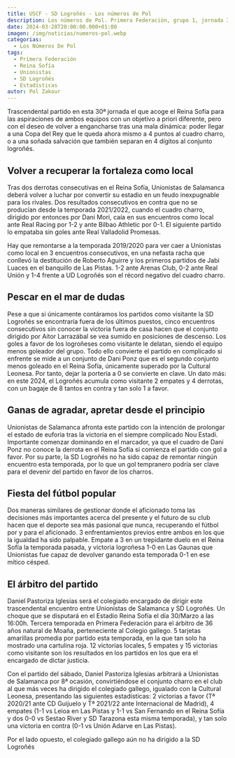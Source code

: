 ```yaml
---
title: USCF - SD Logroñés - Los números de Pol
description: Los números de Pol. Primera Federación, grupo 1, jornada 30.
date: 2024-03-28T20:00:00.000+01:00
imagen: /img/noticias/numeros-pol.webp
categorias:
  - Los Números De Pol
tags:
  - Primera Federación
  - Reina Sofía
  - Unionistas
  - SD Logroñés
  - Estadísticas
autor: Pol Zakour
---
```


Trascendental partido en esta 30ª jornada el que acoge el Reina Sofía para las aspiraciones de ambos equipos con un objetivo a priori diferente, pero con el deseo de volver a engancharse tras una mala dinámica: poder llegar a una Copa del Rey que le queda ahora mismo a 4 puntos al cuadro charro, o a una soñada salvación que también separan en 4 dígitos  al conjunto logroñés.

## Volver a recuperar la fortaleza como local

Tras dos derrotas consecutivas en el Reina Sofía, Unionistas de Salamanca deberá volver a luchar por convertir su estadio en un feudo inexpugnable para los rivales. Dos resultados consecutivos en contra que no se producían desde la temporada 2021/2022, cuando el cuadro charro, dirigido por entonces por Dani Mori, caía en sus encuentros como local ante Real Racing por 1-2 y ante Bilbao Athletic por 0-1. El siguiente partido lo empataba sin goles ante Real Valladolid Promesas.

Hay que remontarse a la temporada 2019/2020 para ver caer a Unionistas como local en 3 encuentros consecutivos, en una nefasta racha que conllevó la destitución de Roberto Aguirre y los primeros partidos de Jabi Luaces en el banquillo de Las Pistas. 1-2 ante Arenas Club, 0-2 ante Real Unión y 1-4 frente a UD Logroñés son el récord negativo del cuadro charro.

## Pescar en el mar de dudas

Pese a que si únicamente contáramos los partidos como visitante la SD Logroñés se encontraría fuera de los últimos puestos, cinco encuentros consecutivos sin conocer la victoria fuera de casa hacen que el conjunto dirigido por Aitor Larrazábal se vea sumido en posiciones de descenso. Los goles a favor de los logroñeses como visitante le delatan, siendo el equipo menos goleador del grupo. Todo ello convierte el partido en complicado si enfrente se mide a un conjunto de Dani Ponz que es el segundo conjunto menos goleado en el Reina Sofía, únicamente superado por la Cultural Leonesa. Por tanto, dejar la portería a 0 se convierte en clave. Un dato más: en este 2024, el Logroñés acumula como visitante 2 empates y 4 derrotas, con un bagaje de 8 tantos en contra y tan solo 1 a favor.

## Ganas de agradar, apretar desde el principio

Unionistas de Salamanca afronta este partido con la intención de prolongar el estado de euforia tras la victoria en el siempre complicado Nou Estadi. Importante comenzar dominando en el marcador, ya que el cuadro de Dani Ponz no conoce la derrota en el Reina Sofía si comienza el partido con gol a favor. Por su parte, la SD Logroñés no ha sido capaz de remontar ningún encuentro esta temporada, por lo que un gol tempranero podría ser clave para el devenir del partido en favor de los charros.

## Fiesta del fútbol popular

Dos maneras similares de gestionar donde el aficionado toma las decisiones más importantes acerca del presente y el futuro de su club hacen que el deporte sea más pasional que nunca, recuperando el fútbol por y para el aficionado. 3 enfrentamientos previos entre ambos en los que la igualdad ha sido palpable. Empate a 3 en un trepidante duelo en el Reina Sofía la temporada pasada, y victoria logroñesa 1-0 en Las Gaunas que Unionistas fue capaz de devolver ganando esta temporada 0-1 en ese mítico césped.

## El árbitro del partido

Daniel Pastoriza Iglesias será el colegiado encargado de dirigir este trascendental encuentro entre Unionistas de Salamanca y SD Logroñés. Un choque que se disputará en el Estadio Reina Sofía el día 30/Marzo a las 16:00h. Tercera temporada en Primera Federación para el árbitro de 36 años natural de Moaña, perteneciente al Colegio gallego. 5 tarjetas amarillas promedia por partido esta temporada, en la que tan solo ha mostrado una cartulina roja. 12 victorias locales, 5 empates y 15 victorias como visitante son los resultados en los partidos en los que era el encargado de dictar justicia.

Con el partido del sábado, Daniel Pastoriza Iglesias arbitrará a Unionistas de Salamanca por 8ª ocasión, convirtiéndose el conjunto charro en el club al que más veces ha dirigido el colegiado gallego, igualado con la Cultural Leonesa, presentando las siguientes estadísticas: 2 victorias a favor (Tª 2020/21 ante CD Guijuelo y Tª 2021/22 ante Internacional de Madrid), 4 empates (1-1 vs Leioa en Las Pistas y 1-1 vs San Fernando en el Reina Sofía y dos 0-0 vs Sestao River y SD Tarazona esta misma temporada), y tan solo una victoria en contra (0-1 vs Unión Adarve en Las Pistas).

Por el lado opuesto, el colegiado gallego aún no ha dirigido a la SD Logroñés
